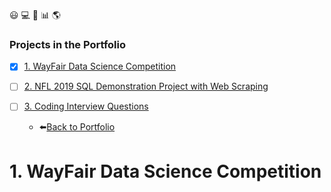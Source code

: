 :smiley: :computer: :orange_book: :bar_chart: :earth_americas:
### Projects in the Portfolio
- [X] [1. WayFair Data Science Competition](https://github.com/Arcooo/Portfolio/tree/master/WayFair%20Data%20Science%20Competition)

- [ ] [2. NFL 2019 SQL Demonstration Project with Web Scraping](https://github.com/Arcooo/Portfolio/tree/master/NFL%202019%20SQL%20Demonstration%20Project%20with%20Web%20Scraping)

- [ ] [3. Coding Interview Questions](https://github.com/Arcooo/Portfolio/tree/master/Coding%20Interview%20Questions)

  - :arrow_left:[Back to Portfolio](https://github.com/Arcooo/Portfolio)



# 1. WayFair Data Science Competition









